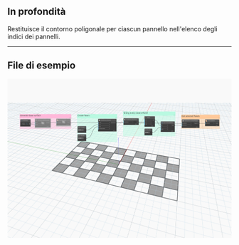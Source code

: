 ## In profondità
Restituisce il contorno poligonale per ciascun pannello nell&apos;elenco degli indici dei pannelli.
___
## File di esempio

![GetPanelPolygon](./Autodesk.DesignScript.Geometry.PanelSurface.GetPanelPolygon_img.jpg)
